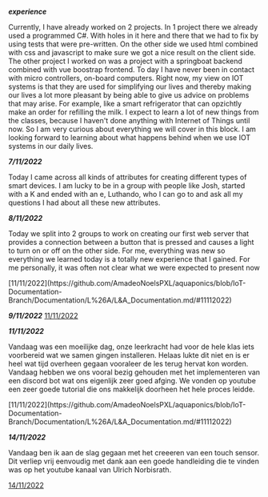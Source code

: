 ***experience***
<p>
Currently, I have already worked on 2 projects. In 1 project there we already used a programmed C#. With holes in it here and there that we had to fix by using tests that were pre-written. On the other side we used html combined with css and javascript to make sure we got a nice result on the client side. The other project I worked on was a project with a springboat backend combined with vue boostrap frontend. To day I have never been in contact with micro controllers, on-board computers.
Right now, my view on IOT systems is that they are used for simplifying our lives and thereby making our lives a lot more pleasant by being able to give us advice on problems that may arise. For example, like a smart refrigerator that can opzichtly make an order for refilling the milk.
I expect to learn a lot of new things from the classes, because I haven't done anything with Internet of Things until now. So I am very curious about everything we will cover in this block. I am looking forward to learning about what happens behind when we use IOT systems in our daily lives.
</p>

***7/11/2022***
<p>
Today I came across all kinds of attributes for creating different types of smart devices. I am lucky to be in a group with people like Josh, started with a K and ended with an e, Luthando, who I can go to and ask all my questions I had about all these new attributes.
</P>

***8/11/2022***
<p>
Today we split into 2 groups to work on creating our first web server that provides a connection between a button that is pressed and causes a light to turn on or off on the other side.
For me, everything was new so everything we learned today is a totally new experience that I gained. For me personally, it was often not clear what we were expected to present now
</p>
[11/11/2022](https://github.com/AmadeoNoelsPXL/aquaponics/blob/IoT-Documentation-Branch/Documentation/L%26A/L&A_Documentation.md/#11112022)

***9/11/2022***
[11/11/2022](https://github.com/AmadeoNoelsPXL/aquaponics/blob/IoT-Documentation-Branch/Documentation/L%26A/L&A_Documentation.md/#9112022)



***11/11/2022***
<p>
Vandaag was een moeilijke dag, onze leerkracht had voor de hele klas iets voorbereid wat we samen gingen installeren. Helaas lukte dit niet en is er heel wat tijd overheen gegaan vooraleer de les terug hervat kon worden. Vandaag hebben we ons vooral bezig gehouden met het implementeren van een discord bot wat ons eigenlijk zeer goed afging. We vonden op youtube een zeer goede tutorial die ons makkelijk doorheen het hele proces leidde. 
</p>
[11/11/2022](https://github.com/AmadeoNoelsPXL/aquaponics/blob/IoT-Documentation-Branch/Documentation/L%26A/L&A_Documentation.md/#11112022)

***14/11/2022***
<p>
Vandaag ben ik aan de slag gegaan met het creeeren van een touch sensor. Dit verliep vrij eenvoudig met dank aan een goede handleiding die te vinden was op het youtube kanaal van Ulrich Norbisrath.

[14/11/2022](https://github.com/AmadeoNoelsPXL/aquaponics/blob/IoT-Documentation-Branch/Documentation/L%26A/L&A_Documentation.md/#14112022)

</p>

